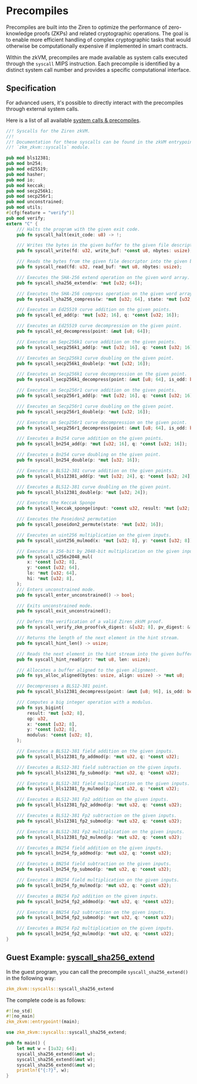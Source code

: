 # Precompiles

Precompiles are built into the Ziren to optimize the performance of zero-knowledge proofs (ZKPs) and related cryptographic operations. The goal is to enable more efficient handling of complex cryptographic tasks that would otherwise be computationally expensive if implemented in smart contracts.

Within the zkVM, precompiles are made available as system calls executed through the `syscall` MIPS instruction. Each precompile is identified by a distinct system call number and provides a specific computational interface.

## Specification

For advanced users, it's possible to directly interact with the precompiles through external system calls.

Here is a list of all
available [system calls & precompiles](https://github.com/ProjectZKM/Ziren/blob/main/crates/zkvm/lib/src/lib.rs).

```rust
//! Syscalls for the Ziren zkVM.
//!
//! Documentation for these syscalls can be found in the zkVM entrypoint
//! `zkm_zkvm::syscalls` module.

pub mod bls12381;
pub mod bn254;
pub mod ed25519;
pub mod hasher;
pub mod io;
pub mod keccak;
pub mod secp256k1;
pub mod secp256r1;
pub mod unconstrained;
pub mod utils;
#[cfg(feature = "verify")]
pub mod verify;
extern "C" {
    /// Halts the program with the given exit code.
    pub fn syscall_halt(exit_code: u8) -> !;

    /// Writes the bytes in the given buffer to the given file descriptor.
    pub fn syscall_write(fd: u32, write_buf: *const u8, nbytes: usize);

    /// Reads the bytes from the given file descriptor into the given buffer.
    pub fn syscall_read(fd: u32, read_buf: *mut u8, nbytes: usize);

    /// Executes the SHA-256 extend operation on the given word array.
    pub fn syscall_sha256_extend(w: *mut [u32; 64]);

    /// Executes the SHA-256 compress operation on the given word array and a given state.
    pub fn syscall_sha256_compress(w: *mut [u32; 64], state: *mut [u32; 8]);

    /// Executes an Ed25519 curve addition on the given points.
    pub fn syscall_ed_add(p: *mut [u32; 16], q: *const [u32; 16]);

    /// Executes an Ed25519 curve decompression on the given point.
    pub fn syscall_ed_decompress(point: &mut [u8; 64]);

    /// Executes an Sepc256k1 curve addition on the given points.
    pub fn syscall_secp256k1_add(p: *mut [u32; 16], q: *const [u32; 16]);

    /// Executes an Secp256k1 curve doubling on the given point.
    pub fn syscall_secp256k1_double(p: *mut [u32; 16]);

    /// Executes an Secp256k1 curve decompression on the given point.
    pub fn syscall_secp256k1_decompress(point: &mut [u8; 64], is_odd: bool);

    /// Executes an Secp256r1 curve addition on the given points.
    pub fn syscall_secp256r1_add(p: *mut [u32; 16], q: *const [u32; 16]);

    /// Executes an Secp256r1 curve doubling on the given point.
    pub fn syscall_secp256r1_double(p: *mut [u32; 16]);

    /// Executes an Secp256r1 curve decompression on the given point.
    pub fn syscall_secp256r1_decompress(point: &mut [u8; 64], is_odd: bool);

    /// Executes a Bn254 curve addition on the given points.
    pub fn syscall_bn254_add(p: *mut [u32; 16], q: *const [u32; 16]);

    /// Executes a Bn254 curve doubling on the given point.
    pub fn syscall_bn254_double(p: *mut [u32; 16]);

    /// Executes a BLS12-381 curve addition on the given points.
    pub fn syscall_bls12381_add(p: *mut [u32; 24], q: *const [u32; 24]);

    /// Executes a BLS12-381 curve doubling on the given point.
    pub fn syscall_bls12381_double(p: *mut [u32; 24]);

    /// Executes the Keccak Sponge
    pub fn syscall_keccak_sponge(input: *const u32, result: *mut [u32; 17]);

    /// Executes the Poseidon2 permutation
    pub fn syscall_poseidon2_permute(state: *mut [u32; 16]);

    /// Executes an uint256 multiplication on the given inputs.
    pub fn syscall_uint256_mulmod(x: *mut [u32; 8], y: *const [u32; 8]);

    /// Executes a 256-bit by 2048-bit multiplication on the given inputs.
    pub fn syscall_u256x2048_mul(
        x: *const [u32; 8],
        y: *const [u32; 64],
        lo: *mut [u32; 64],
        hi: *mut [u32; 8],
    );
    /// Enters unconstrained mode.
    pub fn syscall_enter_unconstrained() -> bool;

    /// Exits unconstrained mode.
    pub fn syscall_exit_unconstrained();

    /// Defers the verification of a valid Ziren zkVM proof.
    pub fn syscall_verify_zkm_proof(vk_digest: &[u32; 8], pv_digest: &[u8; 32]);

    /// Returns the length of the next element in the hint stream.
    pub fn syscall_hint_len() -> usize;

    /// Reads the next element in the hint stream into the given buffer.
    pub fn syscall_hint_read(ptr: *mut u8, len: usize);

    /// Allocates a buffer aligned to the given alignment.
    pub fn sys_alloc_aligned(bytes: usize, align: usize) -> *mut u8;

    /// Decompresses a BLS12-381 point.
    pub fn syscall_bls12381_decompress(point: &mut [u8; 96], is_odd: bool);

    /// Computes a big integer operation with a modulus.
    pub fn sys_bigint(
        result: *mut [u32; 8],
        op: u32,
        x: *const [u32; 8],
        y: *const [u32; 8],
        modulus: *const [u32; 8],
    );

    /// Executes a BLS12-381 field addition on the given inputs.
    pub fn syscall_bls12381_fp_addmod(p: *mut u32, q: *const u32);

    /// Executes a BLS12-381 field subtraction on the given inputs.
    pub fn syscall_bls12381_fp_submod(p: *mut u32, q: *const u32);

    /// Executes a BLS12-381 field multiplication on the given inputs.
    pub fn syscall_bls12381_fp_mulmod(p: *mut u32, q: *const u32);

    /// Executes a BLS12-381 Fp2 addition on the given inputs.
    pub fn syscall_bls12381_fp2_addmod(p: *mut u32, q: *const u32);

    /// Executes a BLS12-381 Fp2 subtraction on the given inputs.
    pub fn syscall_bls12381_fp2_submod(p: *mut u32, q: *const u32);

    /// Executes a BLS12-381 Fp2 multiplication on the given inputs.
    pub fn syscall_bls12381_fp2_mulmod(p: *mut u32, q: *const u32);

    /// Executes a BN254 field addition on the given inputs.
    pub fn syscall_bn254_fp_addmod(p: *mut u32, q: *const u32);

    /// Executes a BN254 field subtraction on the given inputs.
    pub fn syscall_bn254_fp_submod(p: *mut u32, q: *const u32);

    /// Executes a BN254 field multiplication on the given inputs.
    pub fn syscall_bn254_fp_mulmod(p: *mut u32, q: *const u32);

    /// Executes a BN254 Fp2 addition on the given inputs.
    pub fn syscall_bn254_fp2_addmod(p: *mut u32, q: *const u32);

    /// Executes a BN254 Fp2 subtraction on the given inputs.
    pub fn syscall_bn254_fp2_submod(p: *mut u32, q: *const u32);

    /// Executes a BN254 Fp2 multiplication on the given inputs.
    pub fn syscall_bn254_fp2_mulmod(p: *mut u32, q: *const u32);
}
```

## Guest Example: [syscall_sha256_extend](https://github.com/ProjectZKM/Ziren/tree/main/crates/test-artifacts/guests/sha-extend)

In the guest program, you can call the precompile `syscall_sha256_extend()` in the following way:

```rust
zkm_zkvm::syscalls::syscall_sha256_extend
```

The complete code is as follows:

```rust
#![no_std]
#![no_main]
zkm_zkvm::entrypoint!(main);

use zkm_zkvm::syscalls::syscall_sha256_extend;

pub fn main() {
    let mut w = [1u32; 64];
    syscall_sha256_extend(&mut w);
    syscall_sha256_extend(&mut w);
    syscall_sha256_extend(&mut w);
    println!("{:?}", w);
}
```
